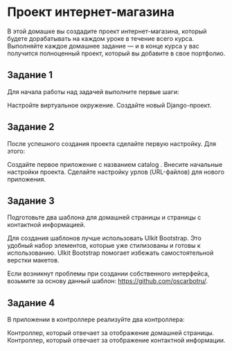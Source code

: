Проект интернет-магазина
===================

В этой домашке вы создадите проект интернет-магазина, который будете дорабатывать на каждом уроке в течение всего курса. Выполняйте каждое домашнее задание — и в конце курса у вас получится полноценный проект, который вы добавите в свое портфолио. 

## Задание 1

Для начала работы над задачей выполните первые шаги:

Настройте виртуальное окружение.
Создайте новый Django-проект.

## Задание 2

После успешного создания проекта сделайте первую настройку. Для этого:

Создайте первое приложение с названием 
catalog
.
Внесите начальные настройки проекта.
Сделайте настройку урлов (URL-файлов) для нового приложения.

## Задание 3

Подготовьте два шаблона для домашней страницы и страницы с контактной информацией.

Для создания шаблонов лучше использовать UIkit Bootstrap. Это удобный набор элементов, которые уже стилизованы и готовы к использованию. UIkit Bootstrap помогает избежать самостоятельной верстки макетов.

Если возникнут проблемы при создании собственного интерфейса, возьмите за основу данный шаблон: https://github.com/oscarbotru/.

## Задание 4

В приложении в контроллере реализуйте два контроллера:

 Контроллер, который отвечает за отображение домашней страницы.
 Контроллер, который отвечает за отображение контактной информации.



